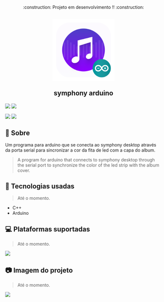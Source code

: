 <p align="center">:construction: Projeto em desenvolvimento !! :construction:</p>

<h2 align="center">
  <p><img width="200px" src="assets/logo.png"></p>
  symphony arduino
  <p></p>
</h2>

<p>
  <img src="https://img.shields.io/badge/c++-%2300599C.svg?style=for-the-badge&logo=c%2B%2B&logoColor=white">
  <img src="https://img.shields.io/badge/-Arduino-00979D?style=for-the-badge&logo=Arduino&logoColor=white">
  <p>
    <img src="https://img.shields.io/github/stars/josereia/symphony-arduino-plugin?color=yellow">
    <img src="https://img.shields.io/github/forks/josereia/symphony-arduino-plugin?color=important">
  </p>
</p>
  
## :scroll: Sobre
Um programa para arduino que se conecta ao symphony desktop através da porta serial para sincronizar a cor da fita de led com a capa do album.
> A program for arduino that connects to symphony desktop through the serial port to synchronize the color of the led strip with the album cover.

## 🧰 Tecnologias usadas
>Até o momento.
- C++
- Arduino

## :computer: Plataformas suportadas
>Até o momento.
<p>
  <img src="https://img.shields.io/badge/-Arduino-00979D?style=for-the-badge&logo=Arduino&logoColor=white"/>
</p>

## 📷 Imagem do projeto
>Até o momento.
  <img src="assets/screenshot.png">
  
